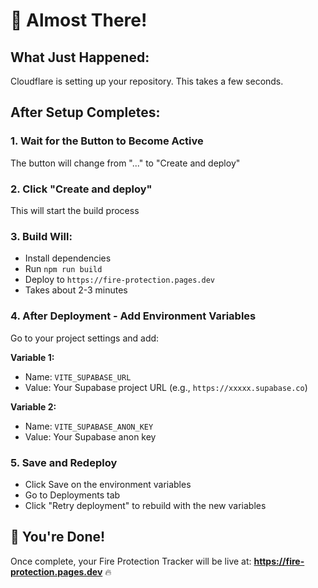 # 🎉 **Almost There!**

## **What Just Happened:**
Cloudflare is setting up your repository. This takes a few seconds.

## **After Setup Completes:**

### **1. Wait for the Button to Become Active**
The button will change from "..." to "Create and deploy"

### **2. Click "Create and deploy"**
This will start the build process

### **3. Build Will:**
- Install dependencies
- Run `npm run build`
- Deploy to `https://fire-protection.pages.dev`
- Takes about 2-3 minutes

### **4. After Deployment - Add Environment Variables**

Go to your project settings and add:

**Variable 1:**
- Name: `VITE_SUPABASE_URL`
- Value: Your Supabase project URL (e.g., `https://xxxxx.supabase.co`)

**Variable 2:**
- Name: `VITE_SUPABASE_ANON_KEY`  
- Value: Your Supabase anon key

### **5. Save and Redeploy**
- Click Save on the environment variables
- Go to Deployments tab
- Click "Retry deployment" to rebuild with the new variables

## **🎉 You're Done!**

Once complete, your Fire Protection Tracker will be live at:
**https://fire-protection.pages.dev** 🔥





